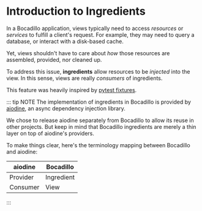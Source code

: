# Introduction to Ingredients

In a Bocadillo application, views typically need to access _resources_ or _services_ to fulfill a client's request. For example, they may need to query a database, or interact with a disk-based cache.

Yet, views shouldn't have to care about _how_ those resources are assembled, provided, nor cleaned up.

To address this issue, **ingredients** allow resources to be _injected_ into the view. In this sense, views are really _consumers_ of ingredients.

This feature was heavily inspired by [pytest fixtures](https://docs.pytest.org/en/latest/ingredient.html).

::: tip NOTE
The implementation of ingredients in Bocadillo is provided by [aiodine](https://github.com/bocadilloproject/aiodine), an async dependency injection library.

We chose to release aiodine separately from Bocadillo to allow its reuse in other projects. But keep in mind that Bocadillo ingredients are merely a thin layer on top of aiodine's providers.

To make things clear, here's the terminology mapping between Bocadillo and aiodine:

| aiodine  | Bocadillo  |
| -------- | ---------- |
| Provider | Ingredient |
| Consumer | View       |

:::
